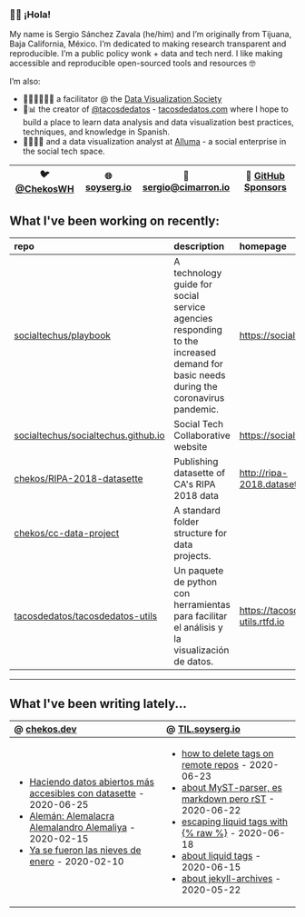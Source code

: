 ### 👋🏼 ¡Hola! 

My name is Sergio Sánchez Zavala (he/him) and I’m originally from Tijuana, Baja California, México. I’m dedicated to making research transparent and reproducible. I’m a public policy wonk + data and tech nerd. I like making accessible and reproducible open-sourced tools and resources 🤓

I’m also:

- 🧑🏼‍🎨🧑🏼‍🏫 a facilitator @ the [Data Visualization Society](https://datavisualizationsociety.com/)
- 🌮📊 the creator of [@tacosdedatos](https://twitter.com/tacosdedatos/) - [tacosdedatos.com](https://tacosdedatos.com/) where I hope to build a place to learn data analysis and data visualization best practices, techniques, and knowledge in Spanish.
- 🧑🏼‍🔬🎨 and a data visualization analyst at [Alluma](https://alluma.org/) - a social enterprise in the social tech space.

| 🐦 [@ChekosWH](https://www.twitter.com/chekoswh/) | 🌐 [soyserg.io](https://soyserg.io/) | 📧 sergio@cimarron.io | 💓 [GitHub Sponsors](https://github.com/sponsors/chekos) | 
|---|---|---|---|

## What I've been working on recently:
<!-- most_recent_repos -->
| repo                                                                                          | description                                                                                                                        | homepage                                 |
|:----------------------------------------------------------------------------------------------|:-----------------------------------------------------------------------------------------------------------------------------------|:-----------------------------------------|
| [socialtechus/playbook](https://github.com/socialtechus/playbook)                             | A technology guide for social service agencies responding to the increased demand for basic needs during the coronavirus pandemic. | https://socialtech.us/playbook           |
| [socialtechus/socialtechus.github.io](https://github.com/socialtechus/socialtechus.github.io) | Social Tech Collaborative website                                                                                                  | https://socialtech.us                    |
| [chekos/RIPA-2018-datasette](https://github.com/chekos/RIPA-2018-datasette)                   | Publishing datasette of CA's RIPA 2018 data                                                                                        | http://ripa-2018.datasettes.cimarron.io/ |
| [chekos/cc-data-project](https://github.com/chekos/cc-data-project)                           | A standard folder structure for data projects.                                                                                     |                                          |
| [tacosdedatos/tacosdedatos-utils](https://github.com/tacosdedatos/tacosdedatos-utils)         | Un paquete de python con herramientas para facilitar el análisis y la visualización de datos.                                      | https://tacosdedatos-utils.rtfd.io       |
<!-- most_recent_repos -->
***
## What I've been writing lately...
<!-- most_recent_entries -->

|  @ [chekos.dev](https://chekos.dev/)   |   @ [TIL.soyserg.io](https://til.soyserg.io/) |
|:---------------------------------------|:----------------------------------------------|
|         <ul><li>[Haciendo datos abiertos más accesibles con datasette](https://chekos.dev/datasette/datos%20abiertos/2020/06/25/haciendo-datos-abiertos-mas-accesibles-con-datasette/) - 2020-06-25<li>[Alemán: Alemalacra Alemalandro Alemaliya](https://chekos.dev/hip%20hop/aleman/2020/02/15/aleman-alemaniaco-alemalandro-alemaliya/) - 2020-02-15<li>[Ya se fueron las nieves de enero](https://chekos.dev/personal/2020/02/10/las-nieves-de-enero/) - 2020-02-10</ul>         |             <ul><li>[how to delete tags on remote repos](https://til.soyserg.io/deleting-remote-tags-on-git/) - 2020-06-23<li>[about MyST-parser, es markdown pero rST](https://til.soyserg.io/about-myst-parser/) - 2020-06-22<li>[escaping liquid tags with {% raw %}](https://til.soyserg.io/escaping-liquid-tags/) - 2020-06-18<li>[about liquid tags](https://til.soyserg.io/liquid-tags-cheasheet/) - 2020-06-15<li>[about jekyll-archives](https://til.soyserg.io/jekyll-archives/) - 2020-05-22</ul>            |

<!-- most_recent_entries -->